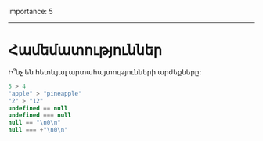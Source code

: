 importance: 5

---

# Համեմատություններ

Ի՞նչ են հետևյալ արտահայտությունների արժեքները:

```js no-beautify
5 > 4
"apple" > "pineapple"
"2" > "12"
undefined == null
undefined === null
null == "\n0\n"
null === +"\n0\n"
```